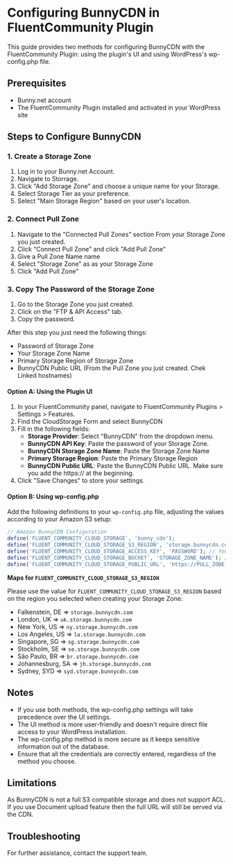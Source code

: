 # Configuring BunnyCDN in FluentCommunity Plugin

This guide provides two methods for configuring BunnyCDN with the FluentCommunity Plugin: using the plugin's UI and using WordPress's wp-config.php file.

## Prerequisites

- Bunny.net account
- The FluentCommunity Plugin installed and activated in your WordPress site

## Steps to Configure BunnyCDN

### 1. Create a Storage Zone

1. Log in to your Bunny.net Account.
2. Navigate to Storrage.
3. Click "Add Storage Zone" and choose a unique name for your Storage.
4. Select Storage Tier as your preference.
5. Select "Main Storage Region" based on your user's location.
### 2. Connect Pull Zone

1. Navigate to the "Connected Pull Zones" section From your Storage Zone you just created.
2. Click "Connect Pull Zone" and click "Add Pull Zone"
3. Give a Pull Zone Name name
4. Select "Storage Zone" as as your Storage Zone
5. Click "Add Pull Zone"

### 3. Copy The Password of the Storage Zone

1. Go to the Storage Zone you just created.
2. Click on the "FTP & API Access" tab.
3. Copy the password.

After this step you just need the following things:
- Password of Storage Zone
- Your Storage Zone Name
- Primary Storage Region of Storage Zone
- BunnyCDN Public URL (From the Pull Zone you just created. Chek Linked hostnames)

#### Option A: Using the Plugin UI

1. In your FluentCommunity panel, navigate to FluentCommunity Plugins > Settings > Features.
2. Find the CloudStorage Form and select BunnyCDN
3. Fill in the following fields:
    - **Storage Provider**: Select "BunnyCDN" from the dropdown menu.
    - **BunnyCDN API Key**: Paste the password of your Storage Zone.
    - **BunnyCDN Storage Zone Name**: Paste the Storage Zone Name
    - **Primary Storage Region**: Paste the Primary Storage Region
    - **BunnyCDN Public URL**: Paste the BunnyCDN Public URL. Make sure you add the https:// at the beginning.
4. Click "Save Changes" to store your settings.

#### Option B: Using wp-config.php

Add the following definitions to your `wp-config.php` file, adjusting the values according to your Amazon S3 setup:

```php
// Amazon BunnyCDN Configuration
define('FLUENT_COMMUNITY_CLOUD_STORAGE', 'bunny_cdn');
define('FLUENT_COMMUNITY_CLOUD_STORAGE_S3_REGION', 'storage.bunnycdn.com'); //  change with your region.check the next section
define('FLUENT_COMMUNITY_CLOUD_STORAGE_ACCESS_KEY', 'PASSWORD'); // Your Storage Zone Password
define('FLUENT_COMMUNITY_CLOUD_STORAGE_BUCKET', 'STORAGE_ZONE_NAME'); // Your Storage Zone Name
define('FLUENT_COMMUNITY_CLOUD_STORAGE_PUBLIC_URL', 'https://PULL_ZONE.b-cdn.net'); // Your BunnyCDN Public URL
```


**Maps for `FLUENT_COMMUNITY_CLOUD_STORAGE_S3_REGION`**

Please use the value for `FLUENT_COMMUNITY_CLOUD_STORAGE_S3_REGION` based on the region you selected when creating your Storage Zone:
- Falkenstein, DE => `storage.bunnycdn.com`
- London, UK => `uk.storage.bunnycdn.com`
- New York, US => `ny.storage.bunnycdn.com`
- Los Angeles, US => `la.storage.bunnycdn.com`
- Singapore, SG => `sg.storage.bunnycdn.com`
- Stockholm, SE => `se.storage.bunnycdn.com`
- São Paulo, BR => `br.storage.bunnycdn.com`
- Johannesburg, SA => `jh.storage.bunnycdn.com`
- Sydney, SYD => `syd.storage.bunnycdn.com`


## Notes

- If you use both methods, the wp-config.php settings will take precedence over the UI settings.
- The UI method is more user-friendly and doesn't require direct file access to your WordPress installation.
- The wp-config.php method is more secure as it keeps sensitive information out of the database.
- Ensure that all the credentials are correctly entered, regardless of the method you choose.


## Limitations
As BunnyCDN is not a full S3 compatible storage and does not support ACL. If you use Document upload feature then the full URL will still be served via the CDN.

## Troubleshooting
For further assistance, contact the support team.

